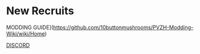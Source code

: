# New Recruits

MODDING GUIDE](https://github.com/10buttonmushrooms/PVZH-Modding-Wiki/wiki/Home)

[DISCORD](https://discord.gg/9vHNf8tUee)
